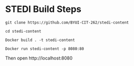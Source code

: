 # STEDI Build Steps

`git clone https://github.com/BYUI-CIT-262/stedi-content`

`cd stedi-content`

`Docker build . -t stedi-content`

`Docker run stedi-content -p 8080:80`

Then open http://localhost:8080
